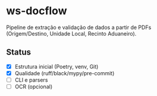 # ws-docflow

Pipeline de extração e validação de dados a partir de PDFs (Origem/Destino, Unidade Local, Recinto Aduaneiro).

## Status
- [x] Estrutura inicial (Poetry, venv, Git)
- [x] Qualidade (ruff/black/mypy/pre-commit)
- [ ] CLI e parsers
- [ ] OCR (opcional)
